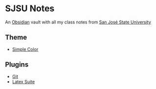 # SJSU Notes

An [Obsidian](https://obsidian.md) vault with all my class notes from [San José State University](https://www.sjsu.edu)

## Theme
* [Simple Color](https://github.com/raspberri05/simple-color)
## Plugins
* [Git](https://github.com/Vinzent03/obsidian-git)
* [Latex Suite](https://github.com/artisticat1/obsidian-latex-suite)
